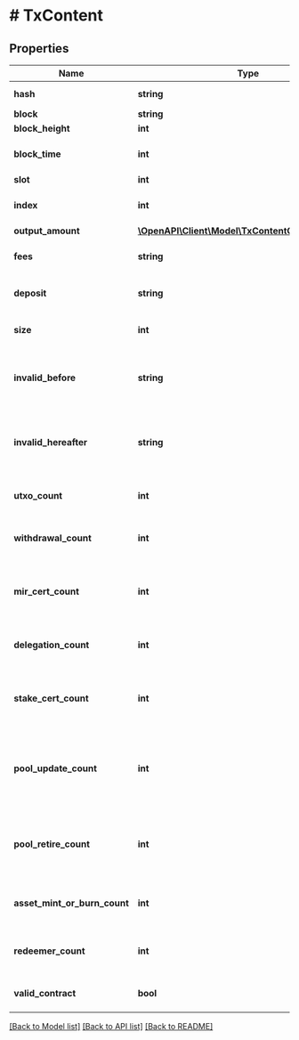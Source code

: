 # # TxContent

## Properties

Name | Type | Description | Notes
------------ | ------------- | ------------- | -------------
**hash** | **string** | Transaction hash |
**block** | **string** | Block hash |
**block_height** | **int** | Block number |
**block_time** | **int** | Block creation time in UNIX time |
**slot** | **int** | Slot number |
**index** | **int** | Transaction index within the block |
**output_amount** | [**\OpenAPI\Client\Model\TxContentOutputAmount[]**](TxContentOutputAmount.md) |  |
**fees** | **string** | Fees of the transaction in Lovelaces |
**deposit** | **string** | Deposit within the transaction in Lovelaces |
**size** | **int** | Size of the transaction in Bytes |
**invalid_before** | **string** | Left (included) endpoint of the timelock validity intervals |
**invalid_hereafter** | **string** | Right (excluded) endpoint of the timelock validity intervals |
**utxo_count** | **int** | Count of UTXOs within the transaction |
**withdrawal_count** | **int** | Count of the withdrawals within the transaction |
**mir_cert_count** | **int** | Count of the MIR certificates within the transaction |
**delegation_count** | **int** | Count of the delegations within the transaction |
**stake_cert_count** | **int** | Count of the stake keys (de)registration within the transaction |
**pool_update_count** | **int** | Count of the stake pool registration and update certificates within the transaction |
**pool_retire_count** | **int** | Count of the stake pool retirement certificates within the transaction |
**asset_mint_or_burn_count** | **int** | Count of asset mints and burns within the transaction |
**redeemer_count** | **int** | Count of redeemers within the transaction |
**valid_contract** | **bool** | True if contract script passed validation |

[[Back to Model list]](../../README.md#models) [[Back to API list]](../../README.md#endpoints) [[Back to README]](../../README.md)

